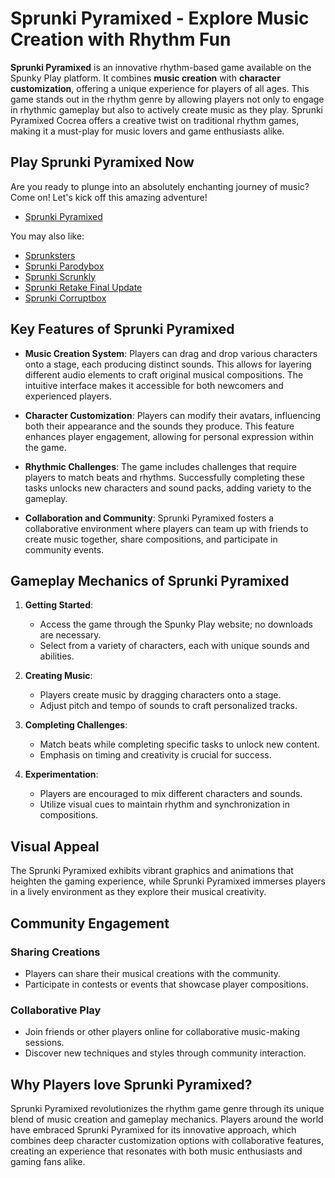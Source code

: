 # Sprunki Pyramixed - Explore Music Creation with Rhythm Fun

**Sprunki Pyramixed** is an innovative rhythm-based game available on the Spunky Play platform. It combines **music creation** with **character customization**, offering a unique experience for players of all ages. This game stands out in the rhythm genre by allowing players not only to engage in rhythmic gameplay but also to actively create music as they play. Sprunki Pyramixed Cocrea offers a creative twist on traditional rhythm games, making it a must-play for music lovers and game enthusiasts alike.

## Play Sprunki Pyramixed Now

Are you ready to plunge into an absolutely enchanting journey of music? Come on! Let's kick off this amazing adventure!

- [Sprunki Pyramixed](https://pyramixed.com/)

You may also like:
- [Sprunksters](https://sprunksters.net/)
- [Sprunki Parodybox](https://pyramixed.com/sprunki-parodybox)
- [Sprunki Scrunkly](https://scrunkly.online)
- [Sprunki Retake Final Update](https://pyramixed.com/sprunki-retake-final-update)
- [Sprunki Corruptbox](https://corruptbox.com/)

## Key Features of Sprunki Pyramixed

- **Music Creation System**: Players can drag and drop various characters onto a stage, each producing distinct sounds. This allows for layering different audio elements to craft original musical compositions. The intuitive interface makes it accessible for both newcomers and experienced players.
  
- **Character Customization**: Players can modify their avatars, influencing both their appearance and the sounds they produce. This feature enhances player engagement, allowing for personal expression within the game.
  
- **Rhythmic Challenges**: The game includes challenges that require players to match beats and rhythms. Successfully completing these tasks unlocks new characters and sound packs, adding variety to the gameplay.
  
- **Collaboration and Community**: Sprunki Pyramixed fosters a collaborative environment where players can team up with friends to create music together, share compositions, and participate in community events.

## Gameplay Mechanics of Sprunki Pyramixed

1. **Getting Started**:
   - Access the game through the Spunky Play website; no downloads are necessary.
   - Select from a variety of characters, each with unique sounds and abilities.
     
2. **Creating Music**:
   - Players create music by dragging characters onto a stage.
   - Adjust pitch and tempo of sounds to craft personalized tracks.
     
3. **Completing Challenges**:
   - Match beats while completing specific tasks to unlock new content.
   - Emphasis on timing and creativity is crucial for success.
     
4. **Experimentation**:
   - Players are encouraged to mix different characters and sounds.
   - Utilize visual cues to maintain rhythm and synchronization in compositions.

## Visual Appeal

The Sprunki Pyramixed exhibits vibrant graphics and animations that heighten the gaming experience, while Sprunki Pyramixed immerses players in a lively environment as they explore their musical creativity.

## Community Engagement

### Sharing Creations

- Players can share their musical creations with the community.
- Participate in contests or events that showcase player compositions.

### Collaborative Play

- Join friends or other players online for collaborative music-making sessions.
- Discover new techniques and styles through community interaction.

## Why Players love Sprunki Pyramixed?

Sprunki Pyramixed revolutionizes the rhythm game genre through its unique blend of music creation and gameplay mechanics. Players around the world have embraced Sprunki Pyramixed for its innovative approach, which combines deep character customization options with collaborative features, creating an experience that resonates with both music enthusiasts and gaming fans alike.
